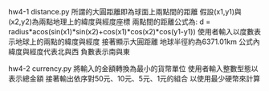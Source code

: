 hw4-1 distance.py
所謂的大圓距離即為球面上兩點間的距離
假設(x1,y1)與(x2,y2)為兩點地理上的緯度與經度座標
兩點間的距離公式為:
d = radius*acos(sin(x1)*sin(x2)+cos(x1)*cos(x2)*cos(y1-y1))
使用者輸入以度數表示地球上的兩點的緯度與經度
接著顯示大圓距離
地球半徑約為6371.01km
公式內緯度與經度代表北與西 負數表示南與東

hw4-2 currency.py
將輸入的金額轉換為最小的貨幣單位
使用者輸入整數型態以表示總金額
接著輸出依序對50元、10元、5元、1元的組合
以使用最少硬幣來計算
